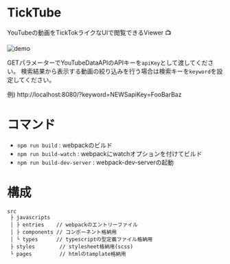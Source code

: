 # TickTube

YouTubeの動画をTickTokライクなUIで閲覧できるViewer :tv:

![demo](https://github.com/Madogiwa0124/ticktube/blob/master/assets/demo.gif)

GETパラメーターでYouTubeDataAPIのAPIキーを`apiKey`として渡してください。
検索結果から表示する動画の絞り込みを行う場合は検索キーを`keyword`を設定してください。

例) http://localhost:8080/?keyword=NEWSapiKey=FooBarBaz

# コマンド

* `npm run build` : webpackのビルド
* `npm run build-watch` : webpackにwatchオプションを付けてビルド
* `npm run build-dev-server` : webpack-dev-serverの起動

# 構成

```
src
 ├ javascripts
 │ ├ entries    // webpackのエントリーファイル
 │ ├ components // コンポーネント格納用
 │ └ types      // typescriptの型定義ファイル格納用
 ├ styles        // stylesheet格納用(scss)
 └ pages         // htmlのtamplate格納用
```

